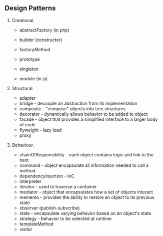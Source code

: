 Design Patterns
-

1. Creational.

    * abstractFactory (in php)

    * builder (constructor)
    * factoryMethod
    * prototype
    * singleton

    * module (in js)

2. Structural.

    * adapter
    * bridge - decouple an abstraction from its implementation
    * composite - "compose" objects into tree structures
    * decorator - dynamically allows behavior to be added to object
    * facade - object that provides a simplified interface to a larger body of code
    * flyweight - lazy load
    * proxy

3. Behaviour.

    * chainOfResponsibility - each object contains logic and link to the next
    * command - object encapsulate all information needed to call a method
    * dependencyInjection - IoC
    * interpreter
    * iterator - used to traverse a container
    * mediator - object that encapsulates how a set of objects interact
    * memento - provides the ability to restore an object to its previous state
    * observer (publish-subscribe)
    * state - encapsulate varying behavior based on an object's state
    * strategy - behavior to be selected at runtime
    * templateMethod
    * visitor
